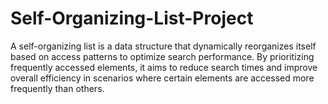# Self-Organizing-List-Project
 A self-organizing list is a data structure that dynamically reorganizes itself based on access patterns to optimize search performance. By prioritizing frequently accessed elements, it aims to reduce search times and improve overall efficiency in scenarios where certain elements are accessed more frequently than others.
